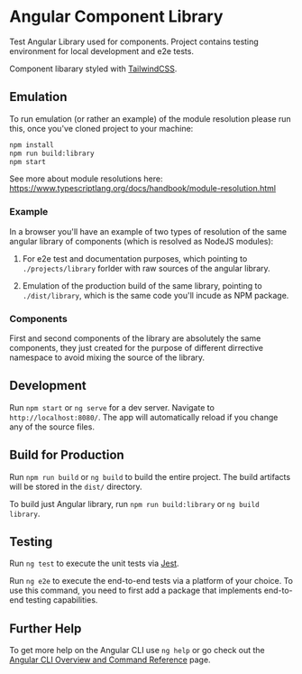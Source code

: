 # Angular Component Library

Test Angular Library used for components. Project contains testing environment for local development and e2e tests.

Component libarary styled with [TailwindCSS](https://tailwindcss.com).

## Emulation

To run emulation (or rather an example) of the module resolution please run this, once you've cloned project to your machine:

```bash
npm install
npm run build:library
npm start
```

See more about module resolutions here: <https://www.typescriptlang.org/docs/handbook/module-resolution.html>

### Example

In a browser you'll have an example of two types of resolution of the same angular library of components (which is resolved as NodeJS modules):

1. For e2e test and documentation purposes, which pointing to `./projects/library` forlder with raw sources of the angular library.

2. Emulation of the production build of the same library, pointing to `./dist/library`, which is the same code you'll incude as NPM package.

### Components

First and second components of the library are absolutely the same components, they just created for the purpose of different dirrective namespace to avoid mixing the source of the library.

## Development

Run `npm start` or `ng serve` for a dev server. Navigate to `http://localhost:8080/`. The app will automatically reload if you change any of the source files.

## Build for Production

Run `npm run build` or `ng build` to build the entire project. The build artifacts will be stored in the `dist/` directory.

To build just Angular library, run `npm run build:library` or `ng build library`.

## Testing

Run `ng test` to execute the unit tests via [Jest](https://jestjs.io).

Run `ng e2e` to execute the end-to-end tests via a platform of your choice. To use this command, you need to first add a package that implements end-to-end testing capabilities.

## Further Help

To get more help on the Angular CLI use `ng help` or go check out the [Angular CLI Overview and Command Reference](https://angular.io/cli) page.
